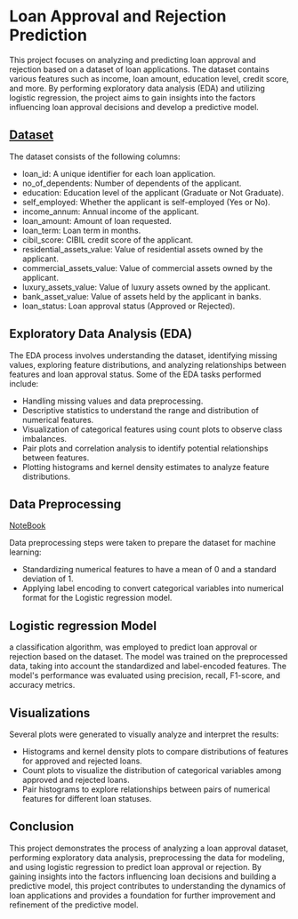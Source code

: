 # Loan Approval and Rejection Prediction
This project focuses on analyzing and predicting loan approval and rejection based on a dataset of loan applications. The dataset contains various features such as income, loan amount, education level, credit score, and more. By performing exploratory data analysis (EDA) and utilizing logistic regression, the project aims to gain insights into the factors influencing loan approval decisions and develop a predictive model.

## [Dataset](https://github.com/Bytecode-Magnum/Loan_Approva_Rejection_EDA_Prediction/blob/main/loan_approval_prediction_dataset.csv)
The dataset consists of the following columns:

* loan_id: A unique identifier for each loan application.
* no_of_dependents: Number of dependents of the applicant.
* education: Education level of the applicant (Graduate or Not Graduate).
* self_employed: Whether the applicant is self-employed (Yes or No).
* income_annum: Annual income of the applicant.
* loan_amount: Amount of loan requested.
* loan_term: Loan term in months.
* cibil_score: CIBIL credit score of the applicant.
* residential_assets_value: Value of residential assets owned by the applicant.
* commercial_assets_value: Value of commercial assets owned by the applicant.
* luxury_assets_value: Value of luxury assets owned by the applicant.
* bank_asset_value: Value of assets held by the applicant in banks.
* loan_status: Loan approval status (Approved or Rejected).

## Exploratory Data Analysis (EDA)
The EDA process involves understanding the dataset, identifying missing values, exploring feature distributions, and analyzing relationships between features and loan approval status. Some of the EDA tasks performed include:

* Handling missing values and data preprocessing.
* Descriptive statistics to understand the range and distribution of numerical features.
* Visualization of categorical features using count plots to observe class imbalances.
* Pair plots and correlation analysis to identify potential relationships between features.
* Plotting histograms and kernel density estimates to analyze feature distributions.

## Data Preprocessing
[NoteBook](https://github.com/Bytecode-Magnum/Loan_Approva_Rejection_EDA_Prediction/blob/main/Loan_approval_prediction.ipynb)

Data preprocessing steps were taken to prepare the dataset for machine learning:

* Standardizing numerical features to have a mean of 0 and a standard deviation of 1.
* Applying label encoding to convert categorical variables into numerical format for the Logistic regression model.

## Logistic regression Model
 a classification algorithm, was employed to predict loan approval or rejection based on the dataset. The model was trained on the preprocessed data, taking into account the standardized and label-encoded features. The model's performance was evaluated using precision, recall, F1-score, and accuracy metrics.

## Visualizations
Several plots were generated to visually analyze and interpret the results:

* Histograms and kernel density plots to compare distributions of features for approved and rejected loans.
* Count plots to visualize the distribution of categorical variables among approved and rejected loans.
* Pair histograms to explore relationships between pairs of numerical features for different loan statuses.
## Conclusion
This project demonstrates the process of analyzing a loan approval dataset, performing exploratory data analysis, preprocessing the data for modeling, and using logistic regression to predict loan approval or rejection. By gaining insights into the factors influencing loan decisions and building a predictive model, this project contributes to understanding the dynamics of loan applications and provides a foundation for further improvement and refinement of the predictive model.
